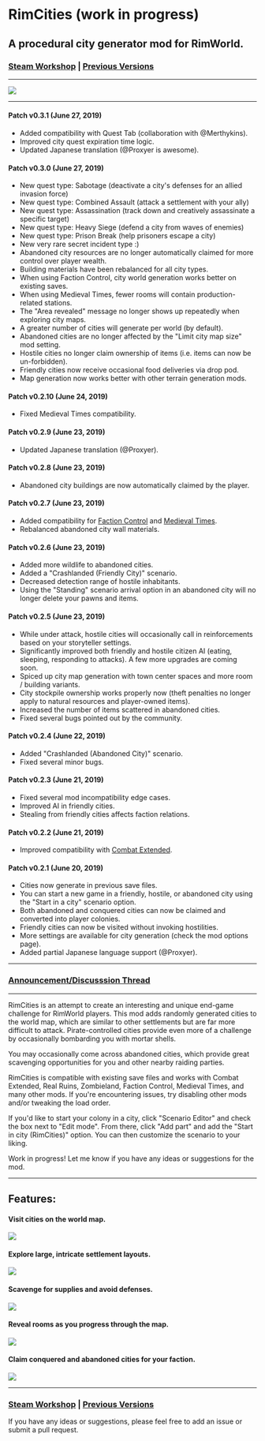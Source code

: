 # RimCities (work in progress)
## A procedural city generator mod for RimWorld.

### [Steam Workshop](https://steamcommunity.com/sharedfiles/filedetails/?id=1775170117) | [Previous Versions](https://github.com/rvanasa/rimworld-cities/releases)

---

![](About/Preview.png)

---

#### Patch v0.3.1 (June 27, 2019)
- Added compatibility with Quest Tab (collaboration with @Merthykins).
- Improved city quest expiration time logic.
- Updated Japanese translation (@Proxyer is awesome).

#### Patch v0.3.0 (June 27, 2019)
- New quest type: Sabotage (deactivate a city's defenses for an allied invasion force)
- New quest type: Combined Assault (attack a settlement with your ally)
- New quest type: Assassination (track down and creatively assassinate a specific target)
- New quest type: Heavy Siege (defend a city from waves of enemies)
- New quest type: Prison Break (help prisoners escape a city)
- New very rare secret incident type :)
- Abandoned city resources are no longer automatically claimed for more control over player wealth.
- Building materials have been rebalanced for all city types.
- When using Faction Control, city world generation works better on existing saves.
- When using Medieval Times, fewer rooms will contain production-related stations.
- The "Area revealed" message no longer shows up repeatedly when exploring city maps.
- A greater number of cities will generate per world (by default).
- Abandoned cities are no longer affected by the "Limit city map size" mod setting.
- Hostile cities no longer claim ownership of items (i.e. items can now be un-forbidden).
- Friendly cities now receive occasional food deliveries via drop pod.
- Map generation now works better with other terrain generation mods.

#### Patch v0.2.10 (June 24, 2019)
- Fixed Medieval Times compatibility.

#### Patch v0.2.9 (June 23, 2019)
- Updated Japanese translation (@Proxyer).

#### Patch v0.2.8 (June 23, 2019)
- Abandoned city buildings are now automatically claimed by the player.

#### Patch v0.2.7 (June 23, 2019)
- Added compatibility for [Faction Control](https://steamcommunity.com/sharedfiles/filedetails/?id=1509102551) and [Medieval Times](https://steamcommunity.com/sharedfiles/filedetails/?id=732569232).
- Rebalanced abandoned city wall materials.

#### Patch v0.2.6 (June 23, 2019)
- Added more wildlife to abandoned cities.
- Added a "Crashlanded (Friendly City)" scenario.
- Decreased detection range of hostile inhabitants.
- Using the "Standing" scenario arrival option in an abandoned city will no longer delete your pawns and items.

#### Patch v0.2.5 (June 23, 2019)
- While under attack, hostile cities will occasionally call in reinforcements based on your storyteller settings.
- Significantly improved both friendly and hostile citizen AI (eating, sleeping, responding to attacks). A few more upgrades are coming soon.
- Spiced up city map generation with town center spaces and more room / building variants.
- City stockpile ownership works properly now (theft penalties no longer apply to natural resources and player-owned items).
- Increased the number of items scattered in abandoned cities.
- Fixed several bugs pointed out by the community.

#### Patch v0.2.4 (June 22, 2019)
- Added "Crashlanded (Abandoned City)" scenario.
- Fixed several minor bugs.

#### Patch v0.2.3 (June 21, 2019)
- Fixed several mod incompatibility edge cases.
- Improved AI in friendly cities.
- Stealing from friendly cities affects faction relations.

#### Patch v0.2.2 (June 21, 2019)
- Improved compatibility with [Combat Extended](https://steamcommunity.com/workshop/filedetails/?id=1631756268).

#### Patch v0.2.1 (June 20, 2019)
- Cities now generate in previous save files.
- You can start a new game in a friendly, hostile, or abandoned city using the "Start in a city" scenario option.
- Both abandoned and conquered cities can now be claimed and converted into player colonies.
- Friendly cities can now be visited without invoking hostilities.
- More settings are  available for city generation (check the mod options page).
- Added partial Japanese language support (@Proxyer).

---

### [Announcement/Discusssion Thread](https://www.reddit.com/r/RimWorld/comments/c2odfh/10_rimcities_beta_release_procedural_city_map/)

---

RimCities is an attempt to create an interesting and unique end-game challenge for RimWorld players. This mod adds randomly generated cities to the world map, which are similar to other settlements but are far more difficult to attack. Pirate-controlled cities provide even more of a challenge by occasionally bombarding you with mortar shells.

You may occasionally come across abandoned cities, which provide great scavenging opportunities for you and other nearby raiding parties.

RimCities is compatible with existing save files and works with Combat Extended, Real Ruins, Zombieland, Faction Control, Medieval Times, and many other mods. If you're encountering issues, try disabling other mods and/or tweaking the load order.

If you'd like to start your colony in a city, click "Scenario Editor" and check the box next to "Edit mode". From there, click "Add part" and add the "Start in city (RimCities)" option. You can then customize the scenario to your liking.

Work in progress! Let me know if you have any ideas or suggestions for the mod.

---

## Features:

#### Visit cities on the world map.
![](Docs/World1.png)

#### Explore large, intricate settlement layouts.
![](Docs/Map1.png)

#### Scavenge for supplies and avoid defenses.
![](Docs/Map2.png)

#### Reveal rooms as you progress through the map.
![](Docs/Map3.png)

#### Claim conquered and abandoned cities for your faction.
![](Docs/Map4.png)

---

### [Steam Workshop](https://steamcommunity.com/sharedfiles/filedetails/?id=1775170117) | [Previous Versions](https://github.com/rvanasa/rimworld-cities/releases)

If you have any ideas or suggestions, please feel free to add an issue or submit a pull request.

